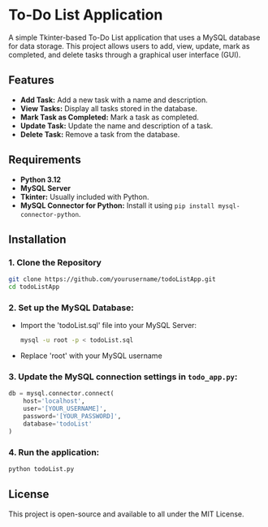 # To-Do List Application

A simple Tkinter-based To-Do List application that uses a MySQL database for data storage. This project allows users to add, view, update, mark as completed, and delete tasks through a graphical user interface (GUI).

## Features

- **Add Task:** Add a new task with a name and description.
- **View Tasks:** Display all tasks stored in the database.
- **Mark Task as Completed:** Mark a task as completed.
- **Update Task:** Update the name and description of a task.
- **Delete Task:** Remove a task from the database.

## Requirements

- **Python 3.12**
- **MySQL Server**
- **Tkinter:** Usually included with Python.
- **MySQL Connector for Python:** Install it using `pip install mysql-connector-python`.

## Installation

### 1. Clone the Repository

```bash
git clone https://github.com/yourusername/todoListApp.git
cd todoListApp
```

### 2. Set up the MySQL Database:
- Import the 'todoList.sql' file into your MySQL Server:
  ```bash
  mysql -u root -p < todoList.sql
  ```
- Replace 'root' with your MySQL username

### 3. Update the MySQL connection settings in `todo_app.py`:
```python
db = mysql.connector.connect(
    host='localhost',
    user='[YOUR_USERNAME]',
    password='[YOUR_PASSWORD]',
    database='todoList'
)
```

### 4. Run the application:
```bash
python todoList.py
```

## License

This project is open-source and available to all under the MIT License.
